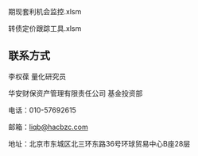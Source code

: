 期现套利机会监控.xlsm

转债定价跟踪工具.xlsm

## 联系方式

李权葆 量化研究员

华安财保资产管理有限责任公司 基金投资部 

电话：010-57692615

邮箱：liqb@hacbzc.com

地址：北京市东城区北三环东路36号环球贸易中心B座28层